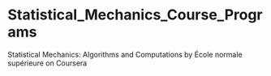# Statistical_Mechanics_Course_Programs
Statistical Mechanics: Algorithms and Computations
by École normale supérieure
on Coursera
